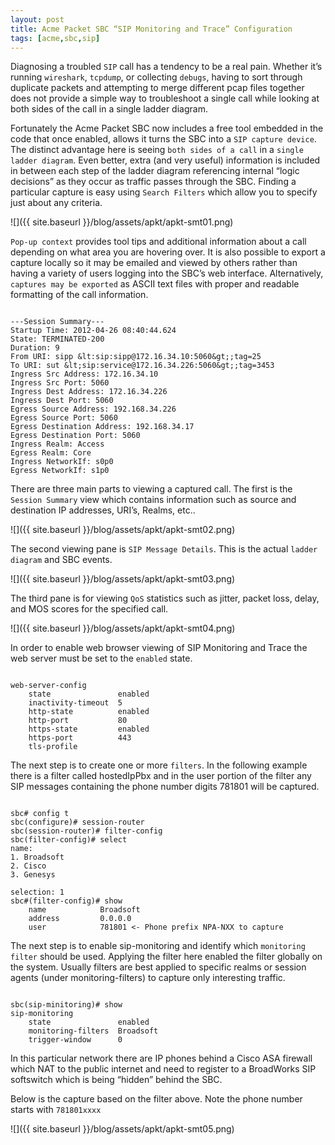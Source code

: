 ```yaml
---
layout: post
title: Acme Packet SBC “SIP Monitoring and Trace” Configuration
tags: [acme,sbc,sip]
---
```

Diagnosing a troubled `SIP` call has a tendency to be a real pain. Whether it’s running `wireshark`, `tcpdump`, or collecting `debugs`, having to sort through duplicate packets and attempting to merge different pcap files together does not provide a simple way to troubleshoot a single call while looking at both sides of the call in a single ladder diagram.

<!--more-->

Fortunately the Acme Packet SBC now includes a free tool embedded in the code that once enabled, allows it turns the SBC into a `SIP capture device`. The distinct advantage here is seeing `both sides of a call` in a `single ladder diagram`. Even better, extra (and very useful) information is included in between each step of the ladder diagram referencing internal “logic decisions” as they occur as traffic passes through the SBC.  Finding a particular capture is easy using `Search Filters` which allow you to specify just about any criteria.

![]({{ site.baseurl }}/blog/assets/apkt/apkt-smt01.png)

`Pop-up context` provides tool tips and additional information about a call depending on what area you are hovering over. It is also possible to export a capture locally so it may be emailed and viewed by others  rather than having a variety of users logging into the SBC’s web interface. Alternatively, `captures may be exported` as ASCII text files with proper and readable formatting of the call information.

```text

---Session Summary---
Startup Time: 2012-04-26 08:40:44.624
State: TERMINATED-200
Duration: 9
From URI: sipp &lt:sip:sipp@172.16.34.10:5060&gt;;tag=25
To URI: sut &lt;sip:service@172.16.34.226:5060&gt;;tag=3453
Ingress Src Address: 172.16.34.10
Ingress Src Port: 5060
Ingress Dest Address: 172.16.34.226
Ingress Dest Port: 5060
Egress Source Address: 192.168.34.226
Egress Source Port: 5060
Egress Destination Address: 192.168.34.17
Egress Destination Port: 5060
Ingress Realm: Access
Egress Realm: Core
Ingress NetworkIf: s0p0
Egress NetworkIf: s1p0

```
There are three main parts to viewing a captured call. The first is the `Session Summary` view which contains information such as source and destination IP addresses, URI’s, Realms, etc..

![]({{ site.baseurl }}/blog/assets/apkt/apkt-smt02.png)

The second viewing pane is `SIP Message Details`. This is the actual `ladder diagram` and SBC events.

![]({{ site.baseurl }}/blog/assets/apkt/apkt-smt03.png)

The third pane is for viewing `QoS` statistics such as jitter, packet loss, delay, and MOS scores for the specified call.

![]({{ site.baseurl }}/blog/assets/apkt/apkt-smt04.png)

In order to enable web browser viewing of SIP Monitoring and Trace the web server must be set to the `enabled` state.

```text

web-server-config
    state               enabled
    inactivity-timeout  5
    http-state          enabled
    http-port           80
    https-state         enabled
    https-port          443
    tls-profile     

```

The next step is to create one or more `filters`. In the following example there is a filter called hostedIpPbx and in the user portion of the filter any SIP messages containing the phone number digits 781801 will be captured.

```text

sbc# config t
sbc(configure)# session-router
sbc(session-router)# filter-config
sbc(filter-config)# select
name:
1. Broadsoft
2. Cisco
3. Genesys

selection: 1
sbc#(filter-config)# show
    name            Broadsoft
    address         0.0.0.0
    user            781801 <- Phone prefix NPA-NXX to capture

```

The next step is to enable sip-monitoring and identify which `monitoring filter` should be used. Applying the filter here enabled the filter globally on the system. Usually filters are best applied to specific realms or session agents (under monitoring-filters) to capture only interesting traffic.

```text

sbc(sip-minitoring)# show
sip-monitoring
    state               enabled
    monitoring-filters  Broadsoft
    trigger-window      0

```

In this particular network there are IP phones behind a Cisco ASA firewall which NAT to the public internet and need to register to a BroadWorks SIP softswitch which is being “hidden” behind the SBC. 

Below is the capture based on the filter above. Note the phone number starts with `781801xxxx` 

![]({{ site.baseurl }}/blog/assets/apkt/apkt-smt05.png)
